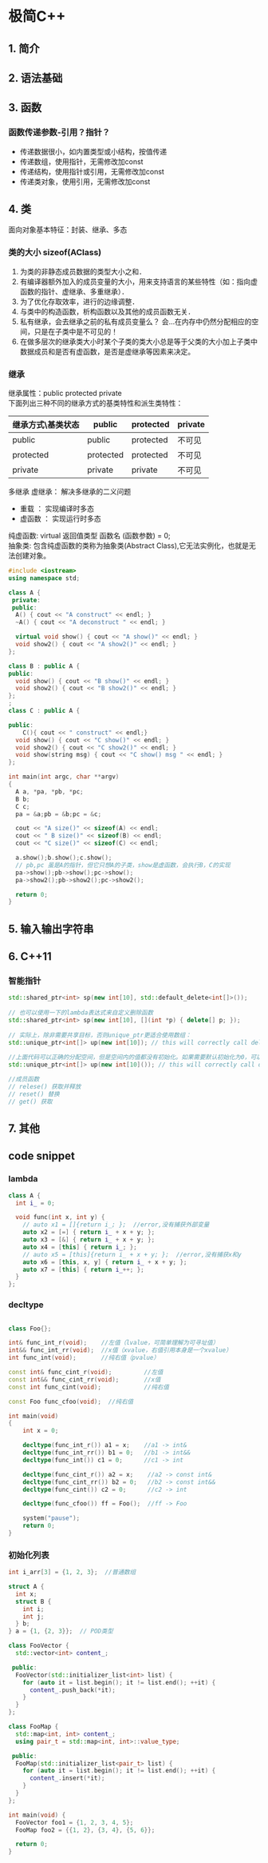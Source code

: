 # 极简C++

## 1. 简介

## 2. 语法基础

## 3. 函数

### 函数传递参数-引用？指针？
- 传递数据很小，如内置类型或小结构，按值传递
- 传递数组，使用指针，无需修改加const
- 传递结构，使用指针或引用，无需修改加const
- 传递类对象，使用引用，无需修改加const

## 4. 类
  面向对象基本特征：封装、继承、多态

### 类的大小 sizeof(AClass)  
1. 为类的非静态成员数据的类型大小之和．
2. 有编译器额外加入的成员变量的大小，用来支持语言的某些特性（如：指向虚函数的指针、虚继承、多重继承）．
3. 为了优化存取效率，进行的边缘调整．
4. 与类中的构造函数，析构函数以及其他的成员函数无关．
5. 私有继承，会去继承之前的私有成员变量么？ 会...在内存中仍然分配相应的空间，只是在子类中是不可见的！
6. 在做多层次的继承类大小时某个子类的类大小总是等于父类的大小加上子类中数据成员和是否有虚函数，是否是虚继承等因素来决定。

### 继承

  继承属性：public protected private  
  下面列出三种不同的继承方式的基类特性和派生类特性：  
  
继承方式\基类状态 | public     |  protected   |    private  
---------------|------------|--------------|---  
public         | public     |  protected   |    不可见  
protected      | protected  |  protected   |    不可见   
private        | private    |  private     |    不可见   

  多继承
  虚继承： 解决多继承的二义问题

- 重载 ： 实现编译时多态
- 虚函数 ： 实现运行时多态

纯虚函数: virtual 返回值类型 函数名 (函数参数) = 0;  
抽象类: 包含纯虚函数的类称为抽象类(Abstract Class),它无法实例化，也就是无法创建对象。  

```cpp
#include <iostream>
using namespace std;

class A {
 private:
 public:
  A() { cout << "A construct" << endl; }
  ~A() { cout << "A deconstruct " << endl; }

  virtual void show() { cout << "A show()" << endl; }
  void show2() { cout << "A show2()" << endl; }
};

class B : public A {
public:
  void show() { cout << "B show()" << endl; }
  void show2() { cout << "B show2()" << endl; }
};
;
class C : public A {

public:
	C(){ cout << " construct" << endl;}
  void show() { cout << "C show()" << endl; }
  void show2() { cout << "C show2()" << endl; }
  void show(string msg) { cout << "C show() msg " << endl; }
};

int main(int argc, char **argv)
{
  A a, *pa, *pb, *pc;
  B b;
  C c;
  pa = &a;pb = &b;pc = &c;

  cout << "A size()" << sizeof(A) << endl;
  cout << " B size()" << sizeof(B) << endl;
  cout << "C size()" << sizeof(C) << endl;

  a.show();b.show();c.show();
  // pb,pc 虽是A的指针，但它只想A的子类，show是虚函数，会执行B，C的实现
  pa->show();pb->show();pc->show();
  pa->show2();pb->show2();pc->show2();

  return 0;
}
```

## 5. 输入输出字符串

## 6. C++11

### 智能指针

```cpp
std::shared_ptr<int> sp(new int[10], std::default_delete<int[]>());
 
// 也可以使用一下的lambda表达式来自定义删除函数 
std::shared_ptr<int> sp(new int[10], [](int *p) { delete[] p; });
 
// 实际上，除非需要共享目标，否则unique_ptr更适合使用数组： 
std::unique_ptr<int[]> up(new int[10]); // this will correctly call delete[]
 
//上面代码可以正确的分配空间，但是空间内的值都没有初始化。如果需要默认初始化为0，可以使用下面的代码： 
std::unique_ptr<int[]> up(new int[10]()); // this will correctly call delete[]  初始化为0

//成员函数
// relese() 获取并释放
// reset() 替换
// get() 获取
```

## 7. 其他

## code snippet

### lambda
```cpp
class A {
  int i_ = 0;

  void func(int x, int y) {
    // auto x1 = []{return i_; };  //error,没有捕获外部变量
    auto x2 = [=] { return i_ + x + y; };
    auto x3 = [&] { return i_ + x + y; };
    auto x4 = [this] { return i_; };
    // auto x5 = [this]{return i_ + x + y; };  //error,没有捕获x和y
    auto x6 = [this, x, y] { return i_ + x + y; };
    auto x7 = [this] { return i_++; };
  }
};
```

### decltype

```cpp

class Foo{};

int& func_int_r(void);    //左值（lvalue，可简单理解为可寻址值）
int&& func_int_rr(void);  //x值（xvalue，右值引用本身是一个xvalue）
int func_int(void);       //纯右值（pvalue）

const int& func_cint_r(void);         //左值
const int&& func_cint_rr(void);       //x值
const int func_cint(void);            //纯右值

const Foo func_cfoo(void);  //纯右值

int main(void)
{
	int x = 0;

	decltype(func_int_r()) a1 = x;    //a1 -> int&
	decltype(func_int_rr()) b1 = 0;   //b1 -> int&&
	decltype(func_int()) c1 = 0;      //c1 -> int

	decltype(func_cint_r()) a2 = x;    //a2 -> const int&
	decltype(func_cint_rr()) b2 = 0;   //b2 -> const int&&
	decltype(func_cint()) c2 = 0;      //c2 -> int

	decltype(func_cfoo()) ff = Foo();  //ff -> Foo

	system("pause");
	return 0;
}
```
###  初始化列表
```cpp
int i_arr[3] = {1, 2, 3};  //普通数组

struct A {
  int x;
  struct B {
    int i;
    int j;
  } b;
} a = {1, {2, 3}};  // POD类型

class FooVector {
  std::vector<int> content_;

 public:
  FooVector(std::initializer_list<int> list) {
    for (auto it = list.begin(); it != list.end(); ++it) {
      content_.push_back(*it);
    }
  }
};

class FooMap {
  std::map<int, int> content_;
  using pair_t = std::map<int, int>::value_type;

 public:
  FooMap(std::initializer_list<pair_t> list) {
    for (auto it = list.begin(); it != list.end(); ++it) {
      content_.insert(*it);
    }
  }
};

int main(void) {
  FooVector foo1 = {1, 2, 3, 4, 5};
  FooMap foo2 = {{1, 2}, {3, 4}, {5, 6}};

  return 0;
}
```
